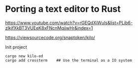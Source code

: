 # Porting a text editor to Rust

https://www.youtube.com/watch?v=rGEQdXiWuls&list=PLib6-zlkjfXkBT3VUEeK8xFNcnMqjjwHr&index=1

https://viewsourcecode.org/snaptoken/kilo/


Init project

```
cargo new kilo-ed
cargo add crossterm    ## Use the terminal as a IO system
```
